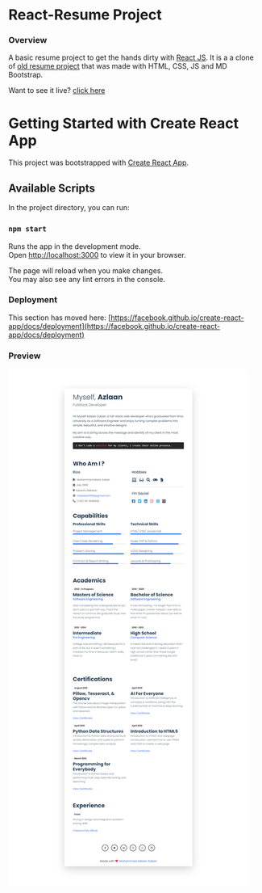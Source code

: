 # React-Resume Project

### Overview

A basic resume project to get the hands dirty with [React JS](https://reactjs.org/ "React JS"). It is a a clone of [old resume project](https://mdazlaanzubair.github.io/Learn-MERN/Assignment%2001/Resume/ "old resume project") that was made with HTML, CSS, JS and MD Bootstrap.

Want to see it live? [click here](https://mdazlaanzubair.netlify.app/ "click here")

# Getting Started with Create React App

This project was bootstrapped with [Create React App](https://github.com/facebook/create-react-app).

## Available Scripts

In the project directory, you can run:

### `npm start`

Runs the app in the development mode.\
Open [http://localhost:3000](http://localhost:3000) to view it in your browser.

The page will reload when you make changes.\
You may also see any lint errors in the console.

### Deployment

This section has moved here: [https://facebook.github.io/create-react-app/docs/deployment](https://facebook.github.io/create-react-app/docs/deployment)

### Preview

[![Webpage Preview](./public/preview/preview.png "Webpage Preview")](https://mdazlaanzubair.netlify.app/ "Webpage Preview")
